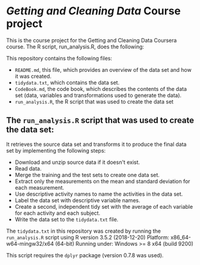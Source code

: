 # *Getting and Cleaning Data* Course project

This is the course project for the Getting and Cleaning Data Coursera course. The R script, run_analysis.R, does the following:

This repository contains the following files:


- `README.md`, this file, which provides an overview of the data set and how it was created.
- `tidydata.txt`, which contains the data set.
- `CodeBook.md`, the code book, which describes the contents of the data set (data, variables and transformations used to generate the data).
- `run_analysis.R`, the R script that was used to create the data set 

## The `run_analysis.R` script that was used to create the data set: </a>

It retrieves the source data set and transforms it to produce the final data set by implementing the following steps:

- Download and unzip source data if it doesn't exist.
- Read data.
- Merge the training and the test sets to create one data set.
- Extract only the measurements on the mean and standard deviation for each measurement.
- Use descriptive activity names to name the activities in the data set.
- Label the data set with descriptive variable names.
- Create a second, independent tidy set with the average of each variable for each activity and each subject.
- Write the data set to the `tidydata.txt` file.

The `tidydata.txt` in this repository was created by running the `run_analysis.R` script using R version 3.5.2 (2018-12-20) 
Platform: x86_64-w64-mingw32/x64 (64-bit)
Running under: Windows >= 8 x64 (build 9200)

This script requires the `dplyr` package (version 0.7.8 was used).
